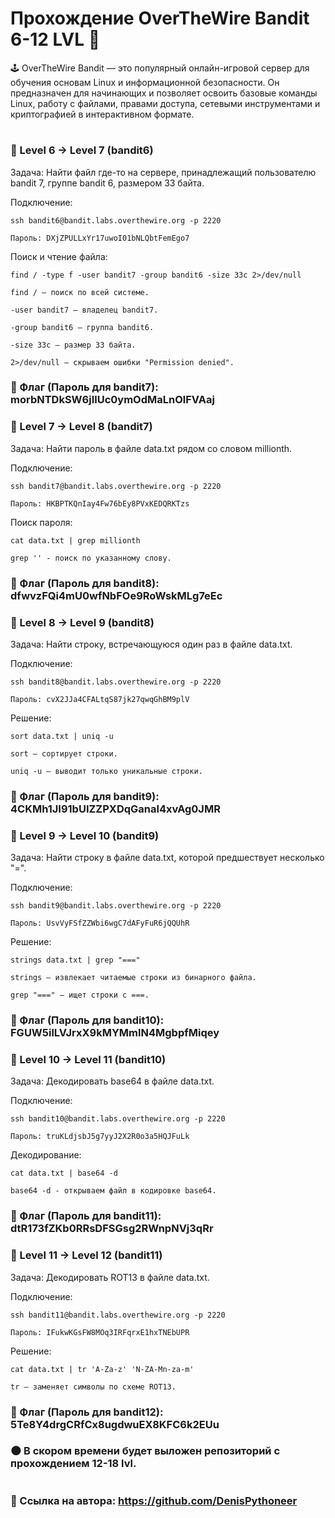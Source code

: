 # Прохождение OverTheWire Bandit 6-12 LVL 🚀

🕹️ OverTheWire Bandit — это популярный онлайн-игровой сервер для обучения основам Linux и информационной безопасности. Он предназначен для начинающих и позволяет освоить базовые команды Linux, работу с файлами, правами доступа, сетевыми инструментами и криптографией в интерактивном формате.

#

### 🔑 Level 6 → Level 7 (bandit6)

Задача: Найти файл где-то на сервере, принадлежащий пользователю bandit 7, группе bandit 6, размером 33 байта.

Подключение:

    ssh bandit6@bandit.labs.overthewire.org -p 2220  

    Пароль: DXjZPULLxYr17uwoI01bNLQbtFemEgo7

Поиск и чтение файла:

    find / -type f -user bandit7 -group bandit6 -size 33c 2>/dev/null

    find / – поиск по всей системе.

    -user bandit7 – владелец bandit7.

    -group bandit6 – группа bandit6.

    -size 33c – размер 33 байта.

    2>/dev/null – скрываем ошибки "Permission denied".


### 🚩 Флаг (Пароль для bandit7): morbNTDkSW6jIlUc0ymOdMaLnOlFVAaj


### 🔑 Level 7 → Level 8 (bandit7)

Задача: Найти пароль в файле data.txt рядом со словом millionth.

Подключение:

    ssh bandit7@bandit.labs.overthewire.org -p 2220  

    Пароль: HKBPTKQnIay4Fw76bEy8PVxKEDQRKTzs

Поиск пароля:

    cat data.txt | grep millionth

    grep '' - поиск по указанному слову.

### 🚩 Флаг (Пароль для bandit8): dfwvzFQi4mU0wfNbFOe9RoWskMLg7eEc


### 🔑 Level 8 → Level 9 (bandit8)

Задача: Найти строку, встречающуюся один раз в файле data.txt.

Подключение:

    ssh bandit8@bandit.labs.overthewire.org -p 2220  

    Пароль: cvX2JJa4CFALtqS87jk27qwqGhBM9plV

Решение:

    sort data.txt | uniq -u

    sort – сортирует строки.

    uniq -u – выводит только уникальные строки.

### 🚩 Флаг (Пароль для bandit9): 4CKMh1JI91bUIZZPXDqGanal4xvAg0JMR


### 🔑 Level 9 → Level 10 (bandit9)

Задача: Найти строку в файле data.txt, которой предшествует несколько "=".

Подключение:

    ssh bandit9@bandit.labs.overthewire.org -p 2220  

    Пароль: UsvVyFSfZZWbi6wgC7dAFyFuR6jQQUhR

Решение:

    strings data.txt | grep "==="

    strings – извлекает читаемые строки из бинарного файла.

    grep "===" – ищет строки с ===.

### 🚩 Флаг (Пароль для bandit10): FGUW5ilLVJrxX9kMYMmlN4MgbpfMiqey


### 🔑 Level 10 → Level 11 (bandit10)

Задача: Декодировать base64 в файле data.txt.

Подключение:

    ssh bandit10@bandit.labs.overthewire.org -p 2220  

    Пароль: truKLdjsbJ5g7yyJ2X2R0o3a5HQJFuLk

Декодирование:

    cat data.txt | base64 -d

    base64 -d - открываем файл в кодировке base64.

### 🚩 Флаг (Пароль для bandit11): dtR173fZKb0RRsDFSGsg2RWnpNVj3qRr


### 🔑 Level 11 → Level 12 (bandit11)

Задача: Декодировать ROT13 в файле data.txt.

Подключение:

    ssh bandit11@bandit.labs.overthewire.org -p 2220  

    Пароль: IFukwKGsFW8MOq3IRFqrxE1hxTNEbUPR

Решение:

    cat data.txt | tr 'A-Za-z' 'N-ZA-Mn-za-m'

    tr – заменяет символы по схеме ROT13.

### 🚩 Флаг (Пароль для bandit12): 5Te8Y4drgCRfCx8ugdwuEX8KFC6k2EUu


### 🌑 В скором времени будет выложен репозиторий с прохождением 12-18 lvl.

#

### 🔗 Ссылка на автора: https://github.com/DenisPythoneer
